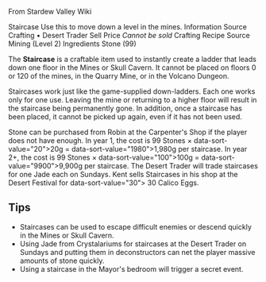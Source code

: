 From Stardew Valley Wiki

Staircase Use this to move down a level in the mines. Information Source Crafting • Desert Trader Sell Price *Cannot be sold* Crafting Recipe Source Mining (Level 2) Ingredients Stone (99)

The **Staircase** is a craftable item used to instantly create a ladder that leads down one floor in the Mines or Skull Cavern. It cannot be placed on floors 0 or 120 of the mines, in the Quarry Mine, or in the Volcano Dungeon.

Staircases work just like the game-supplied down-ladders. Each one works only for one use. Leaving the mine or returning to a higher floor will result in the staircase being permanently gone. In addition, once a staircase has been placed, it cannot be picked up again, even if it has not been used.

Stone can be purchased from Robin at the Carpenter's Shop if the player does not have enough. In year 1, the cost is 99 Stones × data-sort-value="20"&gt;20g = data-sort-value="1980"&gt;1,980g per staircase. In year 2+, the cost is 99 Stones × data-sort-value="100"&gt;100g = data-sort-value="9900"&gt;9,900g per staircase. The Desert Trader will trade staircases for one Jade each on Sundays. Kent sells Staircases in his shop at the Desert Festival for data-sort-value="30"&gt; 30 Calico Eggs.

## Tips

- Staircases can be used to escape difficult enemies or descend quickly in the Mines or Skull Cavern.
- Using Jade from Crystalariums for staircases at the Desert Trader on Sundays and putting them in deconstructors can net the player massive amounts of stone quickly.
- Using a staircase in the Mayor's bedroom will trigger a secret event.